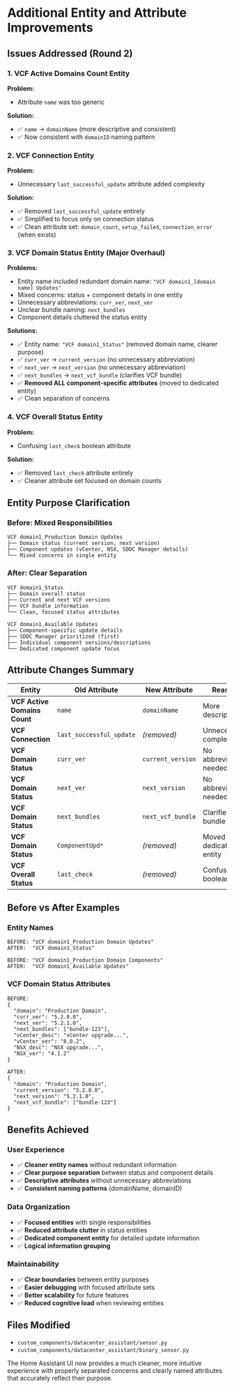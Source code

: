 # Additional Entity and Attribute Improvements

## Issues Addressed (Round 2)

### 1. VCF Active Domains Count Entity
**Problem:**
- Attribute `name` was too generic

**Solution:**
- ✅ `name` → `domainName` (more descriptive and consistent)
- ✅ Now consistent with `domainID` naming pattern

### 2. VCF Connection Entity  
**Problem:**
- Unnecessary `last_successful_update` attribute added complexity

**Solution:**
- ✅ Removed `last_successful_update` entirely
- ✅ Simplified to focus only on connection status
- ✅ Clean attribute set: `domain_count`, `setup_failed`, `connection_error` (when exists)

### 3. VCF Domain Status Entity (Major Overhaul)
**Problems:**
- Entity name included redundant domain name: `"VCF domain1_[domain name] Updates"`
- Mixed concerns: status + component details in one entity
- Unnecessary abbreviations: `curr_ver`, `next_ver`
- Unclear bundle naming: `next_bundles`
- Component details cluttered the status entity

**Solutions:**
- ✅ Entity name: `"VCF domain1_Status"` (removed domain name, clearer purpose)
- ✅ `curr_ver` → `current_version` (no unnecessary abbreviation)
- ✅ `next_ver` → `next_version` (no unnecessary abbreviation)  
- ✅ `next_bundles` → `next_vcf_bundle` (clarifies VCF bundle)
- ✅ **Removed ALL component-specific attributes** (moved to dedicated entity)
- ✅ Clean separation of concerns

### 4. VCF Overall Status Entity
**Problem:**
- Confusing `last_check` boolean attribute

**Solution:**
- ✅ Removed `last_check` attribute entirely
- ✅ Cleaner attribute set focused on domain counts

## Entity Purpose Clarification

### Before: Mixed Responsibilities
```
VCF domain1_Production Domain Updates
├── Domain status (current version, next version)
├── Component updates (vCenter, NSX, SDDC Manager details)
└── Mixed concerns in single entity
```

### After: Clear Separation
```
VCF domain1_Status
├── Domain overall status
├── Current and next VCF versions
├── VCF bundle information
└── Clean, focused status attributes

VCF domain1_Available Updates  
├── Component-specific update details
├── SDDC Manager prioritized (first)
├── Individual component versions/descriptions
└── Dedicated component update focus
```

## Attribute Changes Summary

| Entity | Old Attribute | New Attribute | Reason |
|--------|---------------|---------------|---------|
| **VCF Active Domains Count** | `name` | `domainName` | More descriptive |
| **VCF Connection** | `last_successful_update` | *(removed)* | Unnecessary complexity |
| **VCF Domain Status** | `curr_ver` | `current_version` | No abbreviation needed |
| **VCF Domain Status** | `next_ver` | `next_version` | No abbreviation needed |
| **VCF Domain Status** | `next_bundles` | `next_vcf_bundle` | Clarifies VCF bundle |
| **VCF Domain Status** | `ComponentUpd*` | *(removed)* | Moved to dedicated entity |
| **VCF Overall Status** | `last_check` | *(removed)* | Confusing boolean |

## Before vs After Examples

### Entity Names
```
BEFORE: "VCF domain1_Production Domain Updates"
AFTER:  "VCF domain1_Status"

BEFORE: "VCF domain1_Production Domain Components" 
AFTER:  "VCF domain1_Available Updates"
```

### VCF Domain Status Attributes
```
BEFORE:
{
  "domain": "Production Domain",
  "curr_ver": "5.2.0.0",
  "next_ver": "5.2.1.0", 
  "next_bundles": ["bundle-123"],
  "vCenter_desc": "vCenter upgrade...",
  "vCenter_ver": "8.0.2",
  "NSX_desc": "NSX upgrade...",
  "NSX_ver": "4.1.2"
}

AFTER:
{
  "domain": "Production Domain",
  "current_version": "5.2.0.0",
  "next_version": "5.2.1.0",
  "next_vcf_bundle": ["bundle-123"]
}
```

## Benefits Achieved

### User Experience
- ✅ **Cleaner entity names** without redundant information
- ✅ **Clear purpose separation** between status and component details
- ✅ **Descriptive attributes** without unnecessary abbreviations
- ✅ **Consistent naming patterns** (domainName, domainID)

### Data Organization  
- ✅ **Focused entities** with single responsibilities
- ✅ **Reduced attribute clutter** in status entities
- ✅ **Dedicated component entity** for detailed update information
- ✅ **Logical information grouping**

### Maintainability
- ✅ **Clear boundaries** between entity purposes
- ✅ **Easier debugging** with focused attribute sets
- ✅ **Better scalability** for future features
- ✅ **Reduced cognitive load** when reviewing entities

## Files Modified
- `custom_components/datacenter_assistant/sensor.py`
- `custom_components/datacenter_assistant/binary_sensor.py`

The Home Assistant UI now provides a much cleaner, more intuitive experience with properly separated concerns and clearly named attributes that accurately reflect their purpose.
